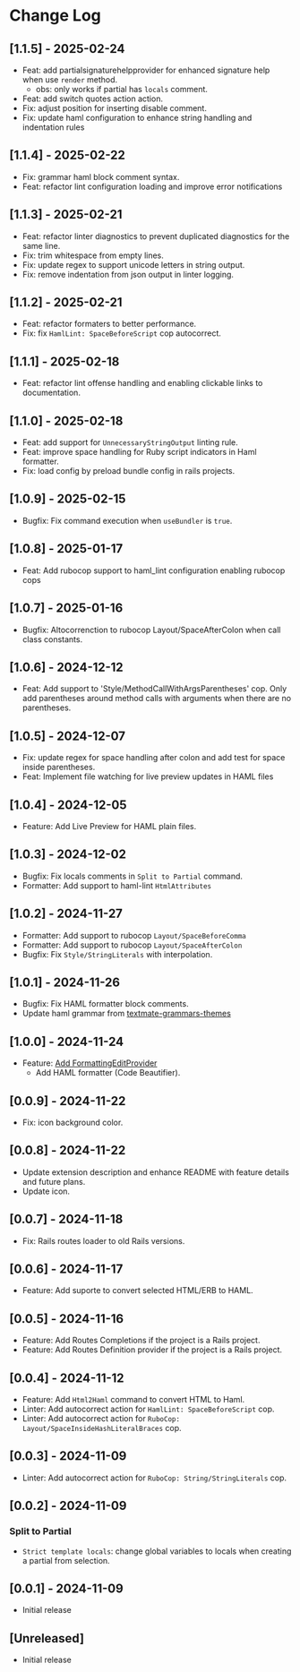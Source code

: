 # Change Log

## [1.1.5] - 2025-02-24

- Feat: add partialsignaturehelpprovider for enhanced signature help when use `render` method.
  - obs: only works if partial has `locals` comment.
- Feat: add switch quotes action action.
- Fix: adjust position for inserting disable comment.
- Fix: update haml configuration to enhance string handling and indentation rules

## [1.1.4] - 2025-02-22

- Fix: grammar haml block comment syntax.
- Feat: refactor lint configuration loading and improve error notifications

## [1.1.3] - 2025-02-21

- Feat: refactor linter diagnostics to prevent duplicated diagnostics for the same line.
- Fix: trim whitespace from empty lines.
- Fix: update regex to support unicode letters in string output.
- Fix: remove indentation from json output in linter logging.

## [1.1.2] - 2025-02-21

- Feat: refactor formaters to better performance.
- Fix: fix `HamlLint: SpaceBeforeScript` cop autocorrect.

## [1.1.1] - 2025-02-18

- Feat: refactor lint offense handling and enabling clickable links to documentation.

## [1.1.0] - 2025-02-18

- Feat: add support for `UnnecessaryStringOutput` linting rule.
- Feat: improve space handling for Ruby script indicators in Haml formatter.
- Fix: load config by preload bundle config in rails projects.

## [1.0.9] - 2025-02-15

- Bugfix: Fix command execution when `useBundler` is `true`.

## [1.0.8] - 2025-01-17

- Feat: Add rubocop support to haml_lint configuration enabling rubocop cops

## [1.0.7] - 2025-01-16

- Bugfix: Altocorrenction to rubocop Layout/SpaceAfterColon when call class constants.

## [1.0.6] - 2024-12-12

- Feat: Add support to 'Style/MethodCallWithArgsParentheses' cop. Only add parentheses around method calls with arguments when there are no parentheses.

## [1.0.5] - 2024-12-07

- Fix: update regex for space handling after colon and add test for space inside parentheses.
- Feat: Implement file watching for live preview updates in HAML files

## [1.0.4] - 2024-12-05

- Feature: Add Live Preview for HAML plain files.

## [1.0.3] - 2024-12-02

- Bugfix: Fix locals comments in `Split to Partial` command.
- Formatter: Add support to haml-lint `HtmlAttributes`

## [1.0.2] - 2024-11-27

- Formatter: Add support to rubocop `Layout/SpaceBeforeComma`
- Formatter: Add support to rubocop `Layout/SpaceAfterColon`
- Bugfix: Fix `Style/StringLiterals` with interpolation.

## [1.0.1] - 2024-11-26

- Bugfix: Fix HAML formatter block comments.
- Update haml grammar from [textmate-grammars-themes](https://github.com/shikijs/textmate-grammars-themes/blob/main/packages/tm-grammars/grammars/haml.json)

## [1.0.0] - 2024-11-24

- Feature: [Add FormattingEditProvider](https://github.com/wilfison/vscode-haml-all/pull/1)
  - Add HAML formatter (Code Beautifier).

## [0.0.9] - 2024-11-22

- Fix: icon background color.

## [0.0.8] - 2024-11-22

- Update extension description and enhance README with feature details and future plans.
- Update icon.

## [0.0.7] - 2024-11-18

- Fix: Rails routes loader to old Rails versions.

## [0.0.6] - 2024-11-17

- Feature: Add suporte to convert selected HTML/ERB to HAML.

## [0.0.5] - 2024-11-16

- Feature: Add Routes Completions if the project is a Rails project.
- Feature: Add Routes Definition provider if the project is a Rails project.

## [0.0.4] - 2024-11-12

- Feature: Add `Html2Haml` command to convert HTML to Haml.
- Linter: Add autocorrect action for `HamlLint: SpaceBeforeScript` cop.
- Linter: Add autocorrect action for `RuboCop: Layout/SpaceInsideHashLiteralBraces` cop.

## [0.0.3] - 2024-11-09

- Linter: Add autocorrect action for `RuboCop: String/StringLiterals` cop.

## [0.0.2] - 2024-11-09

### Split to Partial

- `Strict template locals`: change global variables to locals when creating a partial from selection.

## [0.0.1] - 2024-11-09

- Initial release

## [Unreleased]

- Initial release
